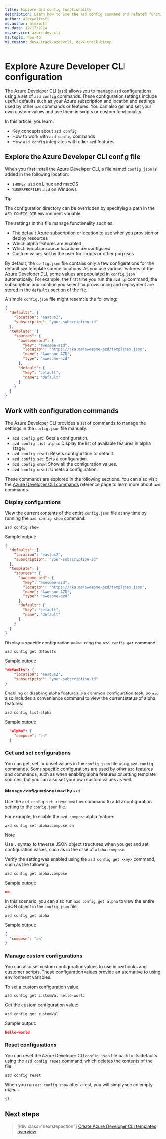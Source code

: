 ```yaml
---
title: Explore azd config functionality
description: Learn how to use the azd config command and related functionality
author: alexwolfmsft
ms.author: alexwolf
ms.date: 12/17/2024
ms.service: azure-dev-cli
ms.topic: how-to
ms.custom: devx-track-azdevcli, devx-track-bicep
---
```


# Explore Azure Developer CLI configuration

The Azure Developer CLI (`azd`) allows you to manage `azd` configurations using a set of `azd config` commands. These configuration settings include useful defaults such as your Azure subscription and location and settings used by other `azd` commands or features. You can also get and set your own custom values and use them in scripts or custom functionality.

In this article, you learn:

- Key concepts about `azd config`
- How to work with `azd config` commands
- How `azd config` integrates with other `azd` features

## Explore the Azure Developer CLI config file

When you first install the Azure Developer CLI, a file named `config.json` is added in the following location:

- `$HOME/.azd` on Linux and macOS
- `%USERPROFILE%.azd` on Windows

> [!TIP]
> The configuration directory can be overridden by specifying a path in the `AZD_CONFIG_DIR` environment variable.

The settings in this file manage functionality such as:

- The default Azure subscription or location to use when you provision or deploy resources
- Which alpha features are enabled
- Which template source locations are configured
- Custom values set by the user for scripts or other purposes

By default, the `config.json` file contains only a few configurations for the default `azd` template source locations. As you use various features of the Azure Developer CLI, some values are populated in `config.json` automatically. For example, the first time you run the `azd up` command, the subscription and location you select for provisioning and deployment are stored in the `defaults` section of the file.

A simple `config.json` file might resemble the following:

```json
{
  "defaults": {
    "location": "eastus2",
    "subscription": "your-subscription-id"
  },
  "template": {
    "sources": {
      "awesome-azd": {
        "key": "awesome-azd",
        "location": "https://aka.ms/awesome-azd/templates.json",
        "name": "Awesome AZD",
        "type": "awesome-azd"
      },
      "default": {
        "key": "default",
        "name": "default"
      }
    }
  }
}
```

## Work with configuration commands

The Azure Developer CLI provides a set of commands to manage the settings in the `config.json` file manually:

- `azd config get`: Gets a configuration.
- `azd config list-alpha`: Display the list of available features in alpha stage.
- `azd config reset`: Resets configuration to default.
- `azd config set`: Sets a configuration.
- `azd config show`: Show all the configuration values.
- `azd config unset`: Unsets a configuration.

These commands are explored in the following sections. You can also visit the [Azure Developer CLI commands](/azure/developer/azure-developer-cli/reference) reference page to learn more about `azd` commands.

### Display configurations

View the current contents of the entire `config.json` file at any time by running the `azd config show` command:

```azdeveloper
azd config show
```

Sample output:

```json
{
  "defaults": {
    "location": "eastus2",
    "subscription": "your-subscription-id"
  },
  "template": {
    "sources": {
      "awesome-azd": {
        "key": "awesome-azd",
        "location": "https://aka.ms/awesome-azd/templates.json",
        "name": "Awesome AZD",
        "type": "awesome-azd"
      },
      "default": {
        "key": "default",
        "name": "default"
      }
    }
  }
}
```

Display a specific configuration value using the `azd config get` command:

```azdeveloper
azd config get defaults
```

Sample output:

```json
"defaults": {
    "location": "eastus2",
    "subscription": "your-subscription-id"
}
```

Enabling or disabling alpha features is a common configuration task, so `azd` also includes a convenience command to view the current status of alpha features:

```azdeveloper
azd config list-alpha
```

Sample output:

```json
  "alpha": {
    "compose": "on"
  }
```

### Get and set configurations

You can get, set, or unset values in the `config.json` file using `azd config` commands. Some specific configurations are used by other `azd` features and commands, such as when enabling alpha features or setting template sources, but you can also set your own custom values as well.

#### Manage configurations used by `azd`

Use the `azd config set <key> <value>` command to add a configuration setting to the `config.json` file.

For example, to enable the `azd compose` alpha feature:

```azdeveloper
azd config set alpha.compose on
```

> [!NOTE]
> Use `.` syntax to traverse JSON object structures when you get and set configuration values, such as in the case of `alpha.compose`.

Verify the setting was enabled using the `azd config get <key>` command, such as the following:

```azdeveloper
azd config get alpha.compose
```

Sample output:

```json
on
```

In this scenario, you can also run `azd config get alpha` to view the entire JSON object in the `config.json` file:

```azdeveloper
azd config get alpha
```

Sample output:

```json
{
  "compose": "on"
}
```

### Manage custom configurations

You can also set custom configuration values to use in `azd` hooks and customer scripts. These configuration values provide an alternative to using environment variables.

To set a custom configuration value:

```azdeveloper
azd config get customVal hello-world
```

Get the custom configuration value:

```azdeveloper
azd config get customVal
```

Sample output:

```json
hello-world
```

### Reset configurations

You can reset the Azure Developer CLI `config.json` file back to its defaults using the `azd config reset` command, which deletes the contents of the file:

```azdeveloper
azd config reset
```

When you run `azd config show` after a rest, you will simply see an empty object:

```json
{}
```

## Next steps

> [!div class="nextstepaction"]
> [Create Azure Developer CLI templates overview](/azure/developer/azure-developer-cli/make-azd-compatible)
